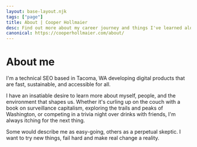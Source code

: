 ```yaml
---
layout: base-layout.njk
tags: ["page"]
title: About | Cooper Hollmaier
desc: Find out more about my career journey and things I've learned along the way.
canonical: https://cooperhollmaier.com/about/
---
```


# About me

I'm a technical SEO based in Tacoma, WA developing digital products that are fast, sustainable, and accessible for all.

I have an insatiable desire to learn more about myself, people, and the environment that shapes us. Whether it's curling up
on the couch with a book on surveillance capitalism, exploring the trails and peaks of Washington, or competing in a trivia night
over drinks with friends, I'm always itching for the next thing.

Some would describe me as easy-going, others as a perpetual skeptic. I want to try new things, fail hard and make real change a reality.
